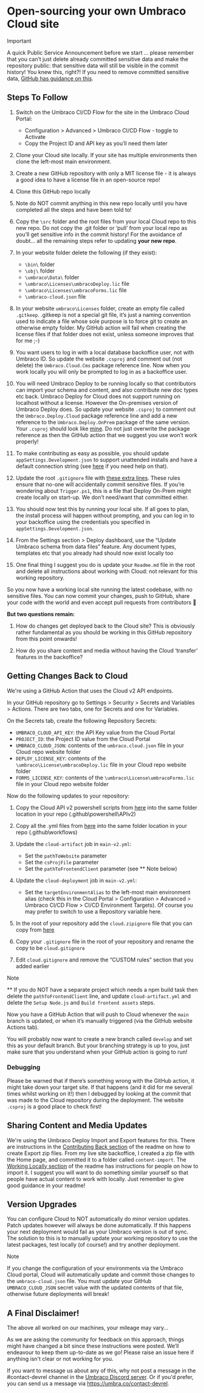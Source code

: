 # Open-sourcing your own Umbraco Cloud site

> [!IMPORTANT]
> A quick Public Service Announcement before we start … please remember that you can’t just delete already committed sensitive data and make the repository public: that sensitive data will still be visible in the commit history! You knew this, right?! If you need to remove committed sensitive data, [GitHub has guidance on this](https://docs.github.com/en/authentication/keeping-your-account-and-data-secure/removing-sensitive-data-from-a-repository).

## Steps To Follow

1. Switch on the Umbraco CI/CD Flow for the site in the Umbraco Cloud Portal:  

   - Configuration > Advanced > Umbraco CI/CD Flow - toggle to Activate  
   - Copy the Project ID and API key as you’ll need them later  

1. Clone your Cloud site locally. If your site has multiple environments then clone the left-most main environment.

1. Create a new GitHub repository with only a MIT license file - it is always a good idea to have a license file in an open-source repo!  

1. Clone this GitHub repo locally  

1. Note do NOT commit anything in this new repo locally until you have completed all the steps and have been told to!  

1. Copy the `\src` folder and the root files from your local Cloud repo to this new repo. Do not copy the .git folder or ‘pull’ from your local repo as you’ll get sensitive info in the commit history! For the avoidance of doubt... all the remaining steps refer to updating **your new repo**.

1. In your website folder delete the following (if they exist):  

   - `\bin\` folder  
   - `\obj\` folder  
   - `\umbraco\Data\` folder  
   - `\umbraco\Licenses\umbracoDeploy.lic` file  
   - `\umbraco\Licenses\umbracoForms.lic` file  
   - `\umbraco-cloud.json` file  

1. In your website `umbraco\Licenses` folder, create an empty file called `.gitkeep`. .gitkeep is not a special git file, it’s just a naming convention used to indicate a file whose sole purpose is to force git to create an otherwise empty folder. My GitHub action will fail when creating the license files if that folder does not exist, unless someone improves that for me ;-)  

1. You want users to log in with a local database backoffice user, not  with Umbraco ID. So update the website `.csproj` and comment out (not delete) the `Umbraco.Cloud.Cms` package reference line. Now when you work locally you will only be prompted to log in as a backoffice user.  

1. You will need Umbraco Deploy to be running locally so that contributors can import your schema and content, and also contribute new doc types etc back. Umbraco Deploy for Cloud does not support running on localhost without a license. However the On-premises version of Umbraco Deploy does. So update your website `.csproj` to comment out the `Umbraco.Deploy.Cloud` package reference line and add a new reference to the `Umbraco.Deploy.OnPrem` package of the same version. Your `.csproj` should look like [mine](src/OpenSourceTest.Site/OpenSourceTest.Site.csproj). Do not just overwrite the package reference as then the GitHub action that we suggest you use won’t work properly!  

1. To make contributing as easy as possible, you should update `appSettings.Development.json` to support unattended installs and have a default connection string (see [here](src/OpenSourceTest.Site/appsettings.Development.json#L31-L42) if you need help on that).  

1. Update the root `.gitignore` file with [these extra lines](.gitignore#L418-L431). These rules ensure that no-one will accidentally commit sensitive files. If you’re wondering about `Trigger.ps1`, this is a file that Deploy On-Prem might create locally on start-up. We don’t need/want that committed either.  

1. You should now test this by running your local site. If all goes to plan, the install process will happen without prompting, and you can log in to your backoffice using the credentials you specified in `appSettings.Development.json`.  

1. From the Settings section > Deploy dashboard, use the “Update Umbraco schema from data files” feature. Any document types, templates etc that you already had should now exist locally too  

1. One final thing I suggest you do is update your `Readme.md` file in the root and delete all instructions about working with Cloud: not relevant for this working repository.

So you now have a working local site running the latest codebase, with no sensitive files. You can now commit your changes, push to GitHub, share your code with the world and even accept pull requests from contributors 🎉

**But two questions remain:**

1. How do changes get deployed back to the Cloud site? This is obviously rather fundamental as you should be working in this GitHub repository from this point onwards!  

1. How do you share content and media without having the Cloud ‘transfer’ features in the backoffice?

## Getting Changes Back to Cloud

We're using a GitHub Action that uses the Cloud v2 API endpoints.

In your GitHub repository go to Settings > Security > Secrets and Variables > Actions. There are two tabs, one for Secrets and one for Variables.

On the Secrets tab, create the following Repository Secrets:

* `UMBRACO_CLOUD_API_KEY`: the API Key value from the Cloud Portal  
* `PROJECT_ID`: the Project ID value  from the Cloud Portal  
* `UMBRACO_CLOUD_JSON`: contents of the `umbraco.cloud.json` file in your Cloud repo website folder
* `DEPLOY_LICENSE_KEY`: contents of the `\umbraco\License\umbracoDeploy.lic` file in your Cloud repo website folder 
* `FORMS_LICENSE_KEY`: contents of the `\umbraco\License\umbracoForms.lic` file in your Cloud repo website folder

Now do the following updates to your repository:

1. Copy the Cloud API v2 powershell scripts from [here](.github/powershell/APIv2) into the same folder location in your repo (.github\powershell\APIv2)  

1. Copy all the .yml files from [here](.github/workflows) into the same folder location in your repo (.github\workflows)

1. Update the `cloud-artifact` job in `main-v2.yml`:

   - Set the `pathToWebsite` parameter
   - Set the `csProjFile` parameter
   - Set the `pathToFrontendClient` parameter (see ** Note below)

1. Update the `cloud-deployment` job in `main-v2.yml`:

   - Set the `targetEnvironmentAlias` to the left-most main environment alias (check this in the Cloud Portal > Configuration > Advanced > Umbraco CI/CD Flow > CI/CD Environment Targets). Of course you may prefer to switch to use a Repository variable here.

1. In the root of your repository add the `cloud.zipignore` file that you can copy from [here](cloud.zipignore) 
 
1. Copy your `.gitignore` file in the root of your repository and rename the copy to be `cloud.gitignore`  

1. Edit `cloud.gitignore` and remove the “CUSTOM rules” section that you added earlier

> [!NOTE]
> ** If you do NOT have a separate project which needs a npm build task then delete the `pathToFrontendClient` line, and update `cloud-artifact.yml` and delete the `Setup Node.js` and `Build frontend assets` steps.

Now you have a GitHub Action that will push to Cloud whenever the `main` branch is updated, or when it’s manually triggered (via the GitHub website Actions tab). 

You will probably now want to create a new branch called `develop` and set this as your default branch. But your branching strategy is up to you, just make sure that you understand when your GitHub action is going to run!

### Debugging

Please be warned that if there’s something wrong with the GitHub action, it might take down your target site. If that happens (and it did for me several times whilst working on it!) then I debugged by looking at the commit that was made to the Cloud repository during the deployment. The website `.csproj` is a good place to check first!

## Sharing Content and Media Updates

We're using the Umbraco Deploy Import and Export features for this. There are instructions in the [Contributing Back section](Readme.md?tab=readme-ov-file#contributing-back) of the readme on how to create Export zip files. From my live site backoffice, I created a zip file with the Home page, and committed it to a folder called `content-import`. The [Working Locally section](Readme.md?tab=readme-ov-file#working-locally) of the readme has instructions for people on how to import it. I suggest you will want to do something similar yourself so that people have actual content to work with locally. Just remember to give good guidance in your readme! 

## Version Upgrades

You can configure Cloud to NOT automatically do minor version updates. Patch updates however will always be done automatically. If this happens your next deployment would fail as your Umbraco version is out of sync. The solution to this is to manually update your working repository to use the latest packages, test locally (of course!) and try another deployment.

> [!NOTE]
> If you change the configuration of your environments via the Umbraco Cloud portal, Cloud will automatically update and commit those changes to the `umbraco-cloud.json` file. You must update your GitHub `UMBRACO_CLOUD_JSON` secret value with the updated contents of that file, otherwise future deployments will break!

## A Final Disclaimer!

The above all worked on our machines, your mileage may vary…

As we are asking the community for feedback on this approach, things might have changed a bit since these instructions were posted. We’ll endeavour to keep them up-to-date as we go! Please raise an issue here if anything isn't clear or not working for you.

If you want to message us about any of this, why not post a message in the \#contact-devrel channel in the [Umbraco Discord server](https://discord.umbraco.com). Or if you'd prefer, you can send us a message via https://umbra.co/contact-devrel.